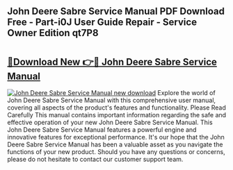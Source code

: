 ## John Deere Sabre Service Manual PDF Download Free - Part-i0J User Guide Repair - Service Owner Edition qt7P8

# <h2><a href="http://bc91783.oget.top/?id=John+Deere+Sabre+Service+Manual">🔗Download New 👉🔴 John Deere Sabre Service Manual</a></h2>

[![John Deere Sabre Service Manual new download](https://i.imgur.com/5g1atiW.png)](http://bc91783.oget.top/?id=John+Deere+Sabre+Service+Manual)
Explore the world of John Deere Sabre Service Manual with this comprehensive user manual, covering all aspects of the product's features and functionality. Please Read Carefully This manual contains important information regarding the safe and effective operation of your new John Deere Sabre Service Manual. This John Deere Sabre Service Manual features a powerful engine and innovative features for exceptional performance. It's our hope that the John Deere Sabre Service Manual has been a valuable asset as you navigate the functions of your new product. Should you have any questions or concerns, please do not hesitate to contact our customer support team.
